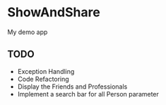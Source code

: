 # ShowAndShare
My demo app

## TODO
- Exception Handling
- Code Refactoring
- Display the Friends and Professionals
- Implement a search bar for all Person parameter

